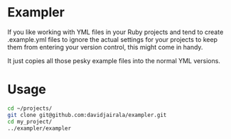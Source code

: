 # Exampler

If you like working with YML files in your Ruby projects and tend to create .example.yml files to ignore the actual settings for your projects to keep them from entering your version control, this might come in handy.

It just copies all those pesky example files into the normal YML versions.

# Usage

```bash
cd ~/projects/
git clone git@github.com:davidjairala/exampler.git
cd my_project/
../exampler/exampler
```
